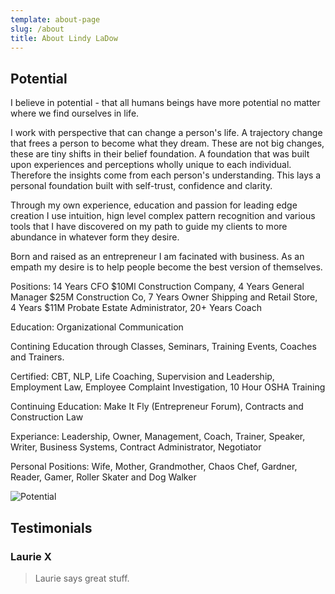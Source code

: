 ```yaml
---
template: about-page
slug: /about
title: About Lindy LaDow
---
```

## Potential

I believe in potential - that all humans beings have more potential no matter where we find ourselves in life. 

I work with perspective that can change a person's life.  A trajectory change that frees a person to become what they dream. These are not big changes, these are tiny shifts in their belief foundation. A foundation that was built upon experiences and perceptions wholly unique to each individual. Therefore the insights come from each person's understanding. This lays a personal foundation built with self-trust, confidence and clarity.

Through my own experience, education and passion for leading edge creation I use intuition, hign level complex pattern recognition and various tools that I have discovered on my path to guide my clients to more abundance in whatever form they desire. 

Born and raised as an entrepreneur I am facinated with business.  As an empath my desire is to help people become the best version of themselves. 

Positions: 14 Years CFO  $10Ml Construction Company, 4 Years General Manager $25M Construction Co, 7 Years Owner Shipping and Retail Store, 4 Years $11M Probate Estate Administrator, 20+ Years Coach



Education: Organizational Communication

Contining Education through Classes, Seminars, Training Events, Coaches and Trainers. 

Certified: CBT, NLP, Life Coaching, Supervision and Leadership, Employment Law, Employee Complaint Investigation, 10 Hour OSHA Training

Continuing Education: Make It Fly (Entrepreneur Forum), Contracts and Construction Law

Experiance: Leadership, Owner, Management, Coach, Trainer, Speaker, Writer, Business Systems, Contract Administrator, Negotiator

Personal Positions: Wife, Mother, Grandmother, Chaos Chef, Gardner, Reader, Gamer, Roller Skater and Dog Walker

![Potential](/assets/20201130_me-donia-sunrise.jpg "Potential")

## Testimonials

### Laurie X

> Laurie says great stuff.